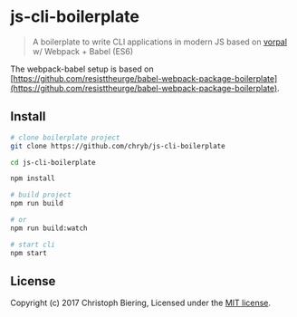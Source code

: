 # js-cli-boilerplate

> A boilerplate to write CLI applications in modern JS based on [vorpal](https://github.com/dthree/vorpal) w/ Webpack + Babel (ES6)

The webpack-babel setup is based on [https://github.com/resisttheurge/babel-webpack-package-boilerplate](https://github.com/resisttheurge/babel-webpack-package-boilerplate).

## Install

```bash
# clone boilerplate project
git clone https://github.com/chryb/js-cli-boilerplate

cd js-cli-boilerplate

npm install

# build project
npm run build

# or
npm run build:watch

# start cli
npm start
```

## License

Copyright (c) 2017 Christoph Biering, Licensed under the [MIT license](./LICENSE).
